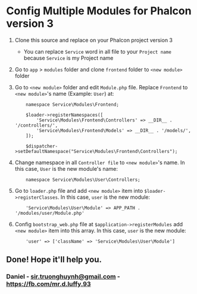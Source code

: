 # Config Multiple Modules for Phalcon version 3
1. Clone this source and replace on your Phalcon project version 3
    * You can replace `Service` word in all file to your `Project name` because `Service` is my Project name
2. Go to `app` > `modules` folder and clone `frontend` folder to `<new module>` folder
3. Go to `<new module>` folder and edit `Module.php` file. Replace `Frontend` to `<new module>`'s name (Example: `User`) at:

    ```vim
        namespace Service\Modules\Frontend;
    ```

    ```vim
        $loader->registerNamespaces([
            'Service\Modules\Frontend\Controllers' => __DIR__ . '/controllers/',
            'Service\Modules\Frontend\Models' => __DIR__ . '/models/',
        ]);
    ```

    ```vim
        $dispatcher->setDefaultNamespace("Service\Modules\Frontend\Controllers");
    ```

4. Change namespace in all `Controller file` to `<new module>`'s name. In this case, `User` is the new module's name:

    ```vim
        namespace Service\Modules\User\Controllers;
    ```

5. Go to `loader.php` file and add `<new module>` item into `$loader->registerClasses`. In this case, `user` is the new module:

    ```vim
        'Service\Modules\User\Module' => APP_PATH . '/modules/user/Module.php'
    ```

6. Config `bootstrap_web.php` file at `$application->registerModules` add `<new module>` item into this array. In this case, `user` is the new module:

    ```vim
        'user' => ['className' => 'Service\Modules\User\Module']
    ```

## Done! Hope it'll help you.
### Daniel - sir.truonghuynh@gmail.com - https://fb.com/mr.d.luffy.93